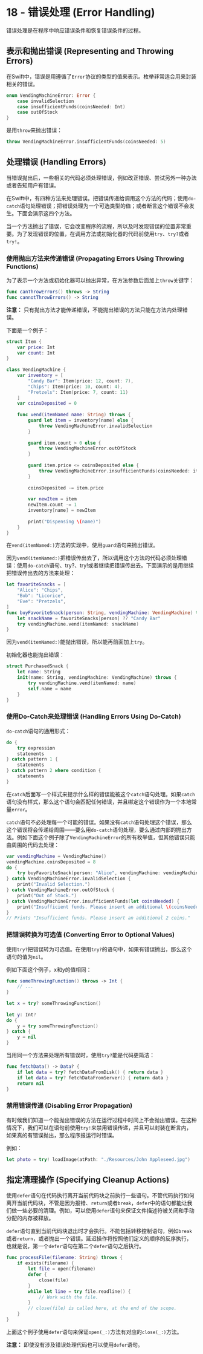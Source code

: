# 18 - 错误处理 (Error Handling)

错误处理是在程序中响应错误条件和恢复错误条件的过程。

## 表示和抛出错误 (Representing and Throwing Errors)

在Swift中，错误是用遵循了`Error`协议的类型的值来表示。枚举非常适合用来封装相关的错误。

```swift
enum VendingMachineError: Error {
    case invalidSelection
    case insufficientFunds(coinsNeeded: Int)
    case outOfStock
}
```

是用`throw`来抛出错误：

```swift
throw VendingMachineError.insufficientFunds(coinsNeeded: 5)
```

## 处理错误 (Handling Errors)

当错误抛出后，一些相关的代码必须处理错误，例如改正错误、尝试另外一种办法或者告知用户有错误。

在Swift中，有四种方法来处理错误。把错误传递给调用这个方法的代码；使用`do-catch`语句处理错误；把错误处理为一个可选类型的值；或者断言这个错误不会发生。下面会演示这四个方法。

当一个方法抛出了错误，它会改变程序的流程，所以及时发现错误的位置非常重要。为了发现错误的位置，在调用方法或初始化器的代码前使用`try`、`try?`或者`try!`。

### 使用抛出方法来传递错误 (Propagating Errors Using Throwing Functions)

为了表示一个方法或初始化器可以抛出异常，在方法参数后面加上`throw`关键字：

```swift
func canThrowErrors() throws -> String
func cannotThrowErrors() -> String
```

**注意：** 只有抛出方法才能传递错误，不能抛出错误的方法只能在方法内处理错误。

下面是一个例子：

```swift
struct Item {
    var price: Int
    var count: Int
}
 
class VendingMachine {
    var inventory = [
        "Candy Bar": Item(price: 12, count: 7),
        "Chips": Item(price: 10, count: 4),
        "Pretzels": Item(price: 7, count: 11)
    ]
    var coinsDeposited = 0
    
    func vend(itemNamed name: String) throws {
        guard let item = inventory[name] else {
            throw VendingMachineError.invalidSelection
        }
        
        guard item.count > 0 else {
            throw VendingMachineError.outOfStock
        }
        
        guard item.price <= coinsDeposited else {
            throw VendingMachineError.insufficientFunds(coinsNeeded: item.price - coinsDeposited)
        }
        
        coinsDeposited -= item.price
        
        var newItem = item
        newItem.count -= 1
        inventory[name] = newItem
        
        print("Dispensing \(name)")
    }
}
```

在`vend(itemNamed:)`方法的实现中，使用`guard`语句来抛出错误。

因为`vend(itemNamed:)`把错误传出去了，所以调用这个方法的代码必须处理错误：使用`do-catch`语句、try?、try!或者继续把错误传出去。下面演示的是用继续把错误传出去的方法来处理：

```swift
let favoriteSnacks = [
    "Alice": "Chips",
    "Bob": "Licorice",
    "Eve": "Pretzels",
]
func buyFavoriteSnack(person: String, vendingMachine: VendingMachine) throws {
    let snackName = favoriteSnacks[person] ?? "Candy Bar"
    try vendingMachine.vend(itemNamed: snackName)
}
```

因为`vend(itemNamed:)`能抛出错误，所以能再前面加上`try`。

初始化器也能抛出错误：

```swift
struct PurchasedSnack {
    let name: String
    init(name: String, vendingMachine: VendingMachine) throws {
        try vendingMachine.vend(itemNamed: name)
        self.name = name
    }
}
```

### 使用Do-Catch来处理错误 (Handling Errors Using Do-Catch)

`do-catch`语句的通用形式：

```swift
do {
    try expression
    statements
} catch pattern 1 {
    statements
} catch pattern 2 where condition {
    statements
}
```

在`catch`后面写一个样式来提示什么样的错误能被这个`catch`语句处理。如果`catch`语句没有样式，那么这个语句会匹配任何错误，并且绑定这个错误作为一个本地常量`error`。

`catch`语句不必处理每一个可能的错误。如果没有`catch`语句处理这个错误，那么这个错误将会传递给周围——要么用`do-catch`语句处理，要么通过内部的抛出方法。例如下面这个例子除了`VendingMachineError`的所有枚举值，但其他错误只能由周围的代码去处理：

```swift
var vendingMachine = VendingMachine()
vendingMachine.coinsDeposited = 8
do {
    try buyFavoriteSnack(person: "Alice", vendingMachine: vendingMachine)
} catch VendingMachineError.invalidSelection {
    print("Invalid Selection.")
} catch VendingMachineError.outOfStock {
    print("Out of Stock.")
} catch VendingMachineError.insufficientFunds(let coinsNeeded) {
    print("Insufficient funds. Please insert an additional \(coinsNeeded) coins.")
}
// Prints "Insufficient funds. Please insert an additional 2 coins."
```

### 把错误转换为可选值 (Converting Error to Optional Values)

使用`try?`把错误转为可选值。在使用`try?`的语句中，如果有错误抛出，那么这个语句的值为`nil`。

例如下面这个例子，x和y的值相同：

```swift
func someThrowingFunction() throws -> Int {
    // ...
}
 
let x = try? someThrowingFunction()
 
let y: Int?
do {
    y = try someThrowingFunction()
} catch {
    y = nil
}
```

当用同一个方法来处理所有错误时，使用`try?`能是代码更简洁：

```swift
func fetchData() -> Data? {
    if let data = try? fetchDataFromDisk() { return data }
    if let data = try? fetchDataFromServer() { return data }
    return nil
}
```

### 禁用错误传递 (Disabling Error Propagation)

有时候我们知道一个能抛出错误的方法在运行过程中时间上不会抛出错误。在这种情况下，我们可以在语句前使用`try!`来禁用错误传递，并且可以封装在断言内，如果真的有错误抛出，那么程序报运行时错误。

例如：

```swift
let photo = try! loadImage(atPath: "./Resources/John Appleseed.jpg")
```

## 指定清理操作 (Specifying Cleanup Actions)

使用`defer`语句在代码执行离开当前代码块之前执行一些语句。不管代码执行如何离开当前代码块，不管是因为报错、`return`或者`break`，`defer`中的语句都能让我们做一些必要的清理。例如，可以使用`defer`语句来保证文件描述符被关闭和手动分配的内存被释放。

`defer`语句直到当前代码块退出时才会执行。不能包括转移控制语句，例如`break`或者`return`，或者抛出一个错误。延迟操作将按照他们定义的顺序的反序执行，也就是说，第一个`defer`语句在第二个`defer`语句之后执行。

```swift
func processFile(filename: String) throws {
    if exists(filename) {
        let file = open(filename)
        defer {
            close(file)
        }
        while let line = try file.readline() {
            // Work with the file.
        }
        // close(file) is called here, at the end of the scope.
    }
}
```

上面这个例子使用`defer`语句来保证`open(_:)`方法有对应的`close(_:)`方法。

**注意：** 即使没有涉及错误处理代码也可以使用`defer`语句。
